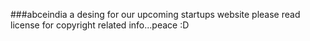 ###abceindia
a desing for our upcoming startups website 
please read license for copyright related info...peace :D
